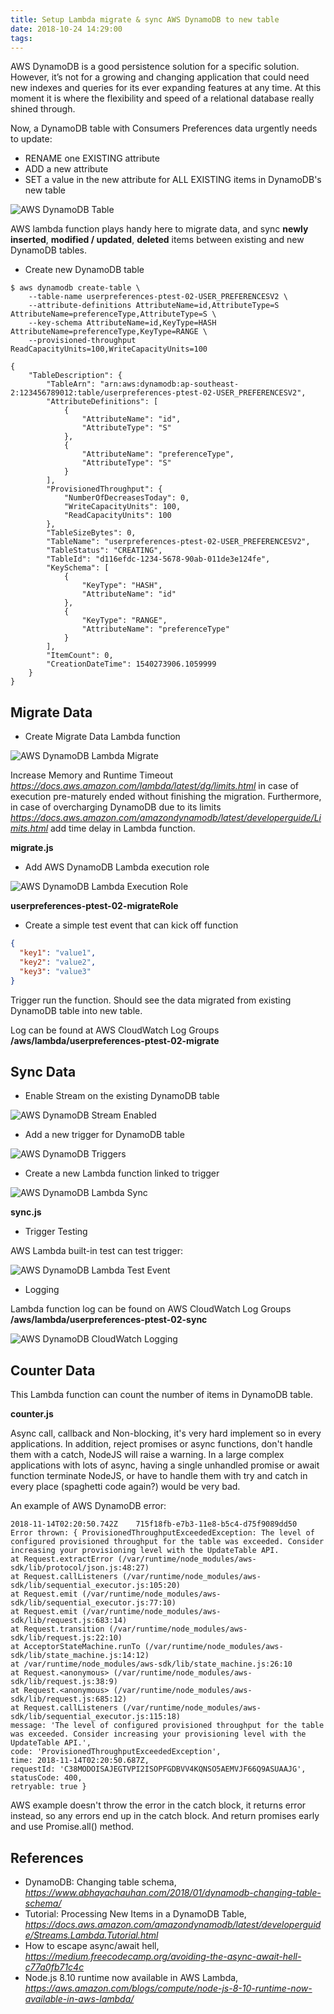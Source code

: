 ```yaml
---
title: Setup Lambda migrate & sync AWS DynamoDB to new table
date: 2018-10-24 14:29:00
tags:
---
```


AWS DynamoDB is a good persistence solution for a specific solution. However, it’s not for a growing and changing application that could need new indexes and queries for its ever expanding features at any time. At this moment it is where the flexibility and speed of a relational database really shined through.

Now, a DynamoDB table with Consumers Preferences data urgently needs to update:

- RENAME one EXISTING attribute
- ADD a new attribute
- SET a value in the new attribute for ALL EXISTING items in DynamoDB's new table

![AWS DynamoDB Table](/img/DynamoDB%20Table.png "AWS DynamoDB Table")

AWS lambda function plays handy here to migrate data, and sync **newly inserted**, **modified / updated**, **deleted** items between existing and new DynamoDB tables.

- Create new DynamoDB table

```console
$ aws dynamodb create-table \
    --table-name userpreferences-ptest-02-USER_PREFERENCESV2 \
    --attribute-definitions AttributeName=id,AttributeType=S AttributeName=preferenceType,AttributeType=S \
    --key-schema AttributeName=id,KeyType=HASH  AttributeName=preferenceType,KeyType=RANGE \
    --provisioned-throughput ReadCapacityUnits=100,WriteCapacityUnits=100

{
    "TableDescription": {
        "TableArn": "arn:aws:dynamodb:ap-southeast-2:123456789012:table/userpreferences-ptest-02-USER_PREFERENCESV2",
        "AttributeDefinitions": [
            {
                "AttributeName": "id",
                "AttributeType": "S"
            },
            {
                "AttributeName": "preferenceType",
                "AttributeType": "S"
            }
        ],
        "ProvisionedThroughput": {
            "NumberOfDecreasesToday": 0,
            "WriteCapacityUnits": 100,
            "ReadCapacityUnits": 100
        },
        "TableSizeBytes": 0,
        "TableName": "userpreferences-ptest-02-USER_PREFERENCESV2",
        "TableStatus": "CREATING",
        "TableId": "d116efdc-1234-5678-90ab-011de3e124fe",
        "KeySchema": [
            {
                "KeyType": "HASH",
                "AttributeName": "id"
            },
            {
                "KeyType": "RANGE",
                "AttributeName": "preferenceType"
            }
        ],
        "ItemCount": 0,
        "CreationDateTime": 1540273906.1059999
    }
}
```

Migrate Data
------------

- Create Migrate Data Lambda function

![AWS DynamoDB Lambda Migrate](/img/DynamoDB%20Lambda%20Migrate.png "AWS DynamoDB Lambda Migrate")

Increase Memory and Runtime Timeout _https://docs.aws.amazon.com/lambda/latest/dg/limits.html_ in case of execution pre-maturely ended without finishing the migration. Furthermore, in case of overcharging DynamoDB due to its limits _https://docs.aws.amazon.com/amazondynamodb/latest/developerguide/Limits.html_ add time delay in Lambda function.

**migrate.js**

<script src="https://gist.github.com/TerrenceMiao/1a35793e951786b3fb8998e7d067bb0e.js"></script>

- Add AWS DynamoDB Lambda execution role

![AWS DynamoDB Lambda Execution Role](/img/DynamoDB%20Lambda%20Role.png "AWS DynamoDB Lambda Execution Role")

**userpreferences-ptest-02-migrateRole**

<script src="https://gist.github.com/TerrenceMiao/efc13c16267430ee867b239a11fdc486.js"></script>

- Create a simple test event that can kick off function

```json
{
  "key1": "value1",
  "key2": "value2",
  "key3": "value3"
}
```

Trigger run the function. Should see the data migrated from existing DynamoDB table into new table.

Log can be found at AWS CloudWatch Log Groups **/aws/lambda/userpreferences-ptest-02-migrate**

Sync Data
---------

- Enable Stream on the existing DynamoDB table

![AWS DynamoDB Stream Enabled](/img/DynamoDB%20Stream%20Enabled.png "AWS DynamoDB Stream Enabled")

- Add a new trigger for DynamoDB table

![AWS DynamoDB Triggers](/img/DynamoDB%20Triggers.png "AWS DynamoDB Triggers")

- Create a new Lambda function linked to trigger

![AWS DynamoDB Lambda Sync](/img/DynamoDB%20Lambda%20Sync.png "AWS DynamoDB Lambda Sync")

**sync.js**

<script src="https://gist.github.com/TerrenceMiao/7346fc986e3b7999ef205dde6f203eaa.js"></script>

- Trigger Testing

AWS Lambda built-in test can test trigger:

![AWS DynamoDB Lambda Test Event](/img/DynamoDB%20Lambda%20Test%20Event.png "AWS DynamoDB Lambda Test Event")

<script src="https://gist.github.com/TerrenceMiao/f0c9b24265143d03e23e83787a7a102a.js"></script>

- Logging

Lambda function log can be found on AWS CloudWatch Log Groups **/aws/lambda/userpreferences-ptest-02-sync**

![AWS DynamoDB CloudWatch Logging](/img/DynamoDB%20CloudWatch%20Logging.png "AWS DynamoDB CloudWatch Logging")

Counter Data
------------

This Lambda function can count the number of items in DynamoDB table.

**counter.js**

<script src="https://gist.github.com/TerrenceMiao/3d6af3de8ba07e5bdfbb785667117dc3.js"></script>


Async call, callback and Non-blocking, it's very hard implement so in every applications. In addition, reject promises or async functions, don't handle them with a catch, NodeJS will raise a warning. In a large complex applications with lots of async, having a single unhandled promise or await function terminate NodeJS, or have to handle them with try and catch in every place (spaghetti code again?) would be very bad.

An example of AWS DynamoDB error:

```console
2018-11-14T02:20:50.742Z	715f18fb-e7b3-11e8-b5c4-d75f9089dd50	Error thrown: { ProvisionedThroughputExceededException: The level of configured provisioned throughput for the table was exceeded. Consider increasing your provisioning level with the UpdateTable API.
at Request.extractError (/var/runtime/node_modules/aws-sdk/lib/protocol/json.js:48:27)
at Request.callListeners (/var/runtime/node_modules/aws-sdk/lib/sequential_executor.js:105:20)
at Request.emit (/var/runtime/node_modules/aws-sdk/lib/sequential_executor.js:77:10)
at Request.emit (/var/runtime/node_modules/aws-sdk/lib/request.js:683:14)
at Request.transition (/var/runtime/node_modules/aws-sdk/lib/request.js:22:10)
at AcceptorStateMachine.runTo (/var/runtime/node_modules/aws-sdk/lib/state_machine.js:14:12)
at /var/runtime/node_modules/aws-sdk/lib/state_machine.js:26:10
at Request.<anonymous> (/var/runtime/node_modules/aws-sdk/lib/request.js:38:9)
at Request.<anonymous> (/var/runtime/node_modules/aws-sdk/lib/request.js:685:12)
at Request.callListeners (/var/runtime/node_modules/aws-sdk/lib/sequential_executor.js:115:18)
message: 'The level of configured provisioned throughput for the table was exceeded. Consider increasing your provisioning level with the UpdateTable API.',
code: 'ProvisionedThroughputExceededException',
time: 2018-11-14T02:20:50.687Z,
requestId: 'C38MODOISAJEGTVPI2ISOPFGDBVV4KQNSO5AEMVJF66Q9ASUAAJG',
statusCode: 400,
retryable: true }
```

AWS example doesn't throw the error in the catch block, it returns error instead, so any errors end up in the catch block. And return promises early and use Promise.all() method.

References
----------

- DynamoDB: Changing table schema, _https://www.abhayachauhan.com/2018/01/dynamodb-changing-table-schema/_
- Tutorial: Processing New Items in a DynamoDB Table, _https://docs.aws.amazon.com/amazondynamodb/latest/developerguide/Streams.Lambda.Tutorial.html_
- How to escape async/await hell, _https://medium.freecodecamp.org/avoiding-the-async-await-hell-c77a0fb71c4c_
- Node.js 8.10 runtime now available in AWS Lambda, _https://aws.amazon.com/blogs/compute/node-js-8-10-runtime-now-available-in-aws-lambda/_
